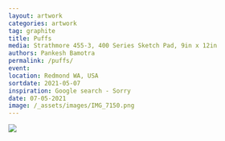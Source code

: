 ```yaml
---
layout: artwork
categories: artwork
tag: graphite
title: Puffs
media: Strathmore 455-3, 400 Series Sketch Pad, 9in x 12in
authors: Pankesh Bamotra
permalink: /puffs/
event: 
location: Redmond WA, USA
sortdate: 2021-05-07
inspiration: Google search - Sorry
date: 07-05-2021
image: /_assets/images/IMG_7150.png
---
```

![](/_assets/images/IMG_7150.png)
